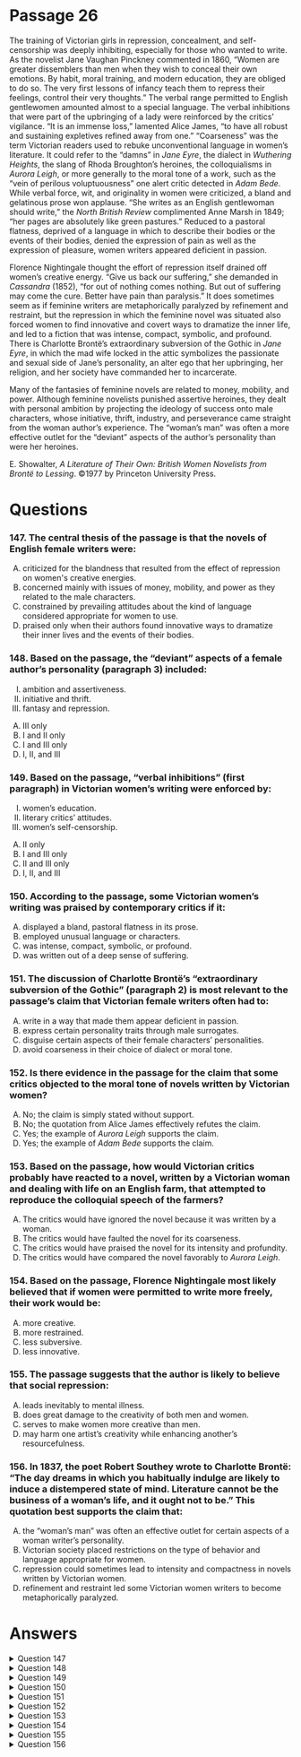 # Passage 26
The training of Victorian girls in repression, concealment, and self-censorship was deeply inhibiting, especially for those who wanted to write. As the novelist Jane Vaughan Pinckney commented in 1860, “Women are greater dissemblers than men when they wish to conceal their own emotions. By habit, moral training, and modern education, they are obliged to do so. The very first lessons of infancy teach them to repress their feelings, control their very thoughts.” The verbal range permitted to English gentlewomen amounted almost to a special language. The verbal inhibitions that were part of the upbringing of a lady were reinforced by the critics’ vigilance. “It is an immense loss,” lamented Alice James, “to have all robust and sustaining expletives refined away from one.” “Coarseness” was the term Victorian readers used to rebuke unconventional language in women’s literature. It could refer to the “damns” in _Jane Eyre_, the dialect in _Wuthering Heights_, the slang of Rhoda Broughton’s heroines, the colloquialisms in _Aurora Leigh_, or more generally to the moral tone of a work, such as the “vein of perilous voluptuousness” one alert critic detected in _Adam Bede_. While verbal force, wit, and originality in women were criticized, a bland and gelatinous prose won applause. “She writes as an English gentlewoman should write,” the _North British Review_ complimented Anne Marsh in 1849; “her pages are absolutely like green pastures.” Reduced to a pastoral flatness, deprived of a language in which to describe their bodies or the events of their bodies, denied the expression of pain as well as the expression of pleasure, women writers appeared deficient in passion.

Florence Nightingale thought the effort of repression itself drained off women’s creative energy. “Give us back our suffering,” she demanded in _Cassandra_ (1852), “for out of nothing comes nothing. But out of suffering may come the cure. Better have pain than paralysis.” It does sometimes seem as if feminine writers are metaphorically paralyzed by refinement and restraint, but the repression in which the feminine novel was situated also forced women to find innovative and covert ways to dramatize the inner life, and led to a fiction that was intense, compact, symbolic, and profound. There is Charlotte Brontë’s extraordinary subversion of the Gothic in _Jane Eyre_, in which the mad wife locked in the attic symbolizes the passionate and sexual side of Jane’s personality, an alter ego that her upbringing, her religion, and her society have commanded her to incarcerate.

Many of the fantasies of feminine novels are related to money, mobility, and power. Although feminine novelists punished assertive heroines, they dealt with personal ambition by projecting the ideology of success onto male characters, whose initiative, thrift, industry, and perseverance came straight from the woman author’s experience. The “woman’s man” was often a more effective outlet for the “deviant” aspects of the author’s personality than were her heroines.

E. Showalter, _A Literature of Their Own: British Women Novelists from Brontë to Lessing_. ©1977 by Princeton University Press.

# Questions
### 147. The central thesis of the passage is that the novels of English female writers were:
<ol type="A">
  <li>criticized for the blandness that resulted from the effect of repression on women's creative energies.</li>
  <li>concerned mainly with issues of money, mobility, and power as they related to the male characters.</li>
  <li>constrained by prevailing attitudes about the kind of language considered appropriate for women to use.</li>
  <li>praised only when their authors found innovative ways to dramatize their inner lives and the events of their bodies.</li>
</ol>

### 148. Based on the passage, the “deviant” aspects of a female author’s personality (paragraph 3) included:
<ol type="I">
  <li>ambition and assertiveness.</li>
  <li>initiative and thrift.</li>
  <li>fantasy and repression.</li>
</ol>
<ol type="A">
  <li>III only</li>
  <li>I and II only</li>
  <li>I and III only</li>
  <li>I, II, and III</li>
</ol>

### 149. Based on the passage, “verbal inhibitions” (first paragraph) in Victorian women’s writing were enforced by:
<ol type="I">
  <li>women’s education.</li>
  <li>literary critics’ attitudes.</li>
  <li>women’s self-censorship.</li>
</ol>
<ol type="A">
  <li>II only</li>
  <li>I and III only</li>
  <li>II and III only</li>
  <li>I, II, and III</li>
</ol>

### 150. According to the passage, some Victorian women’s writing was praised by contemporary critics if it:
<ol type="A">
  <li>displayed a bland, pastoral flatness in its prose.</li>
  <li>employed unusual language or characters.</li>
  <li>was intense, compact, symbolic, or profound.</li>
  <li>was written out of a deep sense of suffering.</li>
</ol>

### 151. The discussion of Charlotte Brontë’s “extraordinary subversion of the Gothic” (paragraph 2) is most relevant to the passage’s claim that Victorian female writers often had to:
<ol type="A">
  <li>write in a way that made them appear deficient in passion.</li>
  <li>express certain personality traits through male surrogates.</li>
  <li>disguise certain aspects of their female characters’ personalities.</li>
  <li>avoid coarseness in their choice of dialect or moral tone.</li>
</ol>

### 152. Is there evidence in the passage for the claim that some critics objected to the moral tone of novels written by Victorian women?
<ol type="A">
  <li>No; the claim is simply stated without support.</li>
  <li>No; the quotation from Alice James effectively refutes the claim.</li>
  <li>Yes; the example of <i>Aurora Leigh</i> supports the claim.</li>
  <li>Yes; the example of <i>Adam Bede</i> supports the claim.</li>
</ol>

### 153. Based on the passage, how would Victorian critics probably have reacted to a novel, written by a Victorian woman and dealing with life on an English farm, that attempted to reproduce the colloquial speech of the farmers?
<ol type="A">
  <li>The critics would have ignored the novel because it was written by a woman.</li>
  <li>The critics would have faulted the novel for its coarseness.</li>
  <li>The critics would have praised the novel for its intensity and profundity.</li>
  <li>The critics would have compared the novel favorably to <i>Aurora Leigh</i>.</li>
</ol>

### 154. Based on the passage, Florence Nightingale most likely believed that if women were permitted to write more freely, their work would be:
<ol type="A">
  <li>more creative.</li>
  <li>more restrained.</li>
  <li>less subversive.</li>
  <li>less innovative.</li>
</ol>

### 155. The passage suggests that the author is likely to believe that social repression:
<ol type="A">
  <li>leads inevitably to mental illness.</li>
  <li>does great damage to the creativity of both men and women.</li>
  <li>serves to make women more creative than men.</li>
  <li>may harm one artist’s creativity while enhancing another’s resourcefulness.</li>
</ol>

### 156. In 1837, the poet Robert Southey wrote to Charlotte Brontë: “The day dreams in which you habitually indulge are likely to induce a distempered state of mind. Literature cannot be the business of a woman’s life, and it ought not to be.” This quotation best supports the claim that:
<ol type="A">
  <li>the “woman’s man” was often an effective outlet for certain aspects of a woman writer’s personality.</li>
  <li>Victorian society placed restrictions on the type of behavior and language appropriate for women.</li>
  <li>repression could sometimes lead to intensity and compactness in novels written by Victorian women.</li>
  <li>refinement and restraint led some Victorian women writers to become metaphorically paralyzed.</li>
</ol>

# Answers
<details>
  <summary>Question 147</summary>
  <b>The solution is C</b>: constrained by prevailing attitudes about the kind of language considered appropriate for women to use.

  <br><br>
  <b>Item Rationale:</b><br>
  This is a Comprehension question that asks you to identify the main argument of the passage, which requires you to recognize the answer as a paraphrase of the author’s writing.
  
  <br><br>
  <b>Option Rationale:</b><br>
  Option A: criticized for the blandness that resulted from the effect of repression on women's creative energies.
<br>
Incorrect. The author writes that, to the contrary, for women "…a bland and gelatinous prose won applause" (first paragraph).
<br><br>
Option B: concerned mainly with issues of money, mobility, and power as they related to the male characters.
<br>
Incorrect. This is a consequence of the author's main point: because women writers couldn't address those issues as they related to themselves, they had to "project the ideology of success onto male characters" (final paragraph); it is not the main point itself.
<br><br>
Option C: constrained by prevailing attitudes about the kind of language considered appropriate for women to use.
<br>
Correct. The author makes this point clear in the opening of the passage: "The training of Victorian girls in repression, concealment, and self-censorship was deeply inhibiting, especially for those who wanted to write…. The verbal range permitted…amounted almost to a special language" (first paragraph).
<br><br>
Option D: praised only when their authors found innovative ways to dramatize their inner lives and the events of their bodies.
<br>
Incorrect. Instead, for women writers: "…originality…[was] criticized…" (first paragraph).

</details>

<details>
  <summary>Question 148</summary>
  <b>The solution is B</b>: I and II only

  <br><br>
  <b>Item Rationale:</b><br>
  This is a relatively straightforward Comprehension question; it asks you to locate points that the author makes in the passage and the language in the option is close to that used in the passage.
  
  <br><br>
  <b>Option Rationale:</b><br>
  Option A: III only
<br>
Incorrect. "The very first lessons of infancy teach them to repress their feelings, control their very thoughts" (first paragraph); this shows that repression was encouraged, required, not considered deviant, and thus III is incorrect.
<br><br>
Option B: I and II only
<br>
Correct. Because the author tells us that female novelists "punished assertive heroines" and "dealt with personal ambition by projecting the ideology of success onto male characters, whose initiative, thrift, industry, and perseverance came straight from the woman author's experience" (final paragraph), one can infer that both assertiveness and ambition, as well as initiative and thrift, were considered deviant for the female author. Thus, I and II are correct. This is further supported by the next sentence in the passage: "The 'woman's man' was often a more effective outlet for the 'deviant' aspects of the author's personality than were her heroines" (final paragraph).
<br><br>
Option C: I and III only
<br>
Incorrect. Although I is correct, III is not: "The very first lessons of infancy teach [women] to repress their feelings, control their very thoughts" (first paragraph); this shows that repression was encouraged, rather than considered deviant.
<br><br>
Option D: I, II, and III
<br>
Incorrect. Although I and II are correct, III is not: "The very first lessons of infancy teach [women] to <i>repress</i> their feelings, control their very thoughts" (first paragraph); this shows that repression was encouraged, rather than considered deviant.

</details>

<details>
  <summary>Question 149</summary>
  <b>The solution is D</b>: I, II, and III

  <br><br>
  <b>Item Rationale:</b><br>
  This is a Comprehension question that tests your understanding of causal claims that are stated by the author and require you to recognize some paraphrases of the author’s own language.
  
  <br><br>
  <b>Option Rationale:</b><br>
  Option A: II only
<br>
Incorrect. The author’s reference to "[t] he verbal inhibitions that were part of the upbringing of a lady…" (first paragraph) suggests that I is also correct. And "The training of Victorian girls in … <i>self-censorship</i> was deeply inhibiting, especially for those who wanted to write" (first paragraph) suggests that III is also correct.
<br><br>
Option B: I and III only
<br>
Incorrect. "The verbal inhibitions that were part of the upbringing of a lady were reinforced by the critics' vigilance" (first paragraph) suggests that II is also correct.
<br><br>
Option C: II and III only
<br>
"The verbal inhibitions that were part of the upbringing of a lady…" (first paragraph) suggests that I is also correct.
<br><br>
Option D: I, II, and III
<br>
  Correct. "The verbal inhibitions that were <i>part of the upbringing</i> of a lady…" (first paragraph) indicates that I is correct. "The verbal inhibitions that were part of the upbringing of a lady <i>were reinforced by the critics' vigilance</i>" (first paragraph) demonstrates that II is also correct. "The training of Victorian girls in…<i>self-censorship</i> was deeply inhibiting, especially for those who wanted to write" shows that III is also correct.

</details>

<details>
  <summary>Question 150</summary>
  <b>The solution is A</b>: displayed a bland, pastoral flatness in its prose.

  <br><br>
  <b>Item Rationale:</b><br>
  This is a Comprehension question, which asks you to recognize a point made explicitly by the author in the passage.
  
  <br><br>
  <b>Option Rationale:</b><br>
  Option A: displayed a bland, pastoral flatness in its prose.
<br>
Correct. The author writes: "…a bland and gelatinous prose won applause" (first paragraph) and suggests that the language of women writers was often "reduced to a pastoral flatness…" (first paragraph).
<br><br>
Option B: employed unusual language or characters.
<br>
Incorrect. To the contrary, "…verbal force, wit, and originality in women were criticized…" (paragraph 1).
<br><br>
Option C: was intense, compact, symbolic, or profound.
<br>
Incorrect. The passage does say that women's writing could be "intense, compact, symbolic, and profound" (paragraph 2), but also that such writing was "covert"—so it would not have been praised.
<br><br>
Option D: was written out of a deep sense of suffering.
<br>
Incorrect. It is plausible that some Victorian women's writing was written out of a deep sense of suffering, but because women writers were "denied the expression of pain" (first paragraph), the author certainly does not suggest that their work was praised for the suffering behind it.

</details>

<details>
  <summary>Question 151</summary>
  <b>The solution is C</b>: disguise certain aspects of their female characters’ personalities.

  <br><br>
  <b>Item Rationale:</b><br>
  This is a Reasoning Within the Text question, which asks you to evaluate the relationship of parts of the passage argument. To answer the question, you must evaluate the function of the discussion referred to in the stem, then assess its relevance to aspects of the passage argument.
  
  <br><br>
  <b>Option Rationale:</b><br>
  Option A: write in a way that made them appear deficient in passion.
<br>
Incorrect. The opening paragraph indicates that women writers were expected to write in a way that made them appear deficient in passion, but in the case of Bronte's “subversion of the Gothic,” the passage tells us that she creates a very “passionate” character (paragraph 2), so that discussion is not particularly relevant to this passage claim.
<br><br>
Option B: express certain personality traits through male surrogates.
<br>
Incorrect. This point is conveyed in the final paragraph, but the question asks about Brontë's subversion of the Gothic (paragraph 2). According to the passage, Bronte expressed her passion through the character of the “mad wife”—to the extent that wives are female, this strategy meant that Bronte expressed “certain personality traits” through female rather than male surrogates.
<br><br>
Option C: disguise certain aspects of their female characters’ personalities.
<br>
  Correct. The author writes that in <i>Jane Eyre</i>, the "mad wife locked in the attic symbolizes the passionate and sexual side of Jane's personality, an alter ego that her upbringing, her religion, and her society have commanded her to incarcerate" (paragraph 2); Bronte thus disguised her own passion and sexuality as that of her character. Or, as the author puts it: “the repression in which the feminine novel was situated also forced women to find innovative and covert ways to dramatize the inner life” (paragraph 2).
<br><br>
Option D: avoid coarseness in their choice of dialect or moral tone.
<br>
Incorrect. There is nothing about the description of the “mad wife” that is relevant to the avoidance of coarseness.

</details>

<details>
  <summary>Question 152</summary>
  <b>The solution is D</b>: Yes; the example of Adam Bede supports the claim.

  <br><br>
  <b>Item Rationale:</b><br>
  This is a Reasoning Within the Text question because it asks you to evaluate the degree of evidentiary support for a passage claim.
  
  <br><br>
  <b>Option Rationale:</b><br>
  Option A: No; the claim is simply stated without support.
<br>
  Incorrect. The claim is supported by the example of <i>Adam Bede</i> (first paragraph).
<br><br>
Option B: No; the quotation from Alice James effectively refutes the claim.
<br>
Incorrect. Alice James’s quotation is evidence of what was generally expected of women in their speech, which James saw as impoverishing women’s verbal resources: “The verbal inhibitions that were part of the upbringing of a lady were reinforced by the critics’ vigilance. “It is an immense loss,” lamented Alice James, “to have all robust and sustaining expletives refined away from one” (first paragraph). The quotation does not provide evidence of the moral tone to which critics objected.
<br><br>
  Option C: Yes; the example of <i>Aurora Leigh</i> supports the claim.
<br>
  Incorrect. The example of <i>Aurora Leigh</i> addresses colloquialisms (first paragraph).
<br><br>
  Option D: Yes; the example of <i>Adam Bede</i> supports the claim.
<br>
Correct. The author indicates that some critics objected to "…the moral tone of a work, such as the 'vein of perilous voluptuousness' one alert critic detected in <i>Adam Bede</i>" (first paragraph). The author, then, gives an example of a critic finding in a specific text a problematic or objectionable “moral tone,” in this case, presumably too much concern with sensuality.

</details>

<details>
  <summary>Question 153</summary>
  <b>The solution is B</b>: The critics would have faulted the novel for its coarseness.

  <br><br>
  <b>Item Rationale:</b><br>
  This is a Reasoning Beyond the Text question, which asks you to use passage claims to make a prediction about how a particular hypothetical situation (not discussed in the text) would develop.
  
  <br><br>
  <b>Option Rationale:</b><br>
  Option A: The critics would have ignored the novel because it was written by a woman.
<br>
Incorrect. The passage doesn't say that all novels by women are ignored; on the contrary, it mentions several novels by Victorian women that received not only attention, but praise.
<br><br>
Option B: The critics would have faulted the novel for its coarseness.
<br>
Correct. "'Coarseness' was the term Victorian readers used to rebuke unconventional language in women's literature" and "could refer to…the colloquialisms in <i>Aurora Leigh</i>..." (first paragraph)
<br><br>
Option C: The critics would have praised the novel for its intensity and profundity.
<br>
Incorrect. "Intensity" and "profundity" are used in the passage to describe fiction that dramatized the inner life; they do not refer to reproducing the colloquial speech.
<br><br>
  Option D: The critics would have compared the novel favorably to <i>Aurora Leigh</i>.
<br>
  Incorrect. The author tells us that <i>Aurora Leigh</i> was <i>criticized</i> for its colloquialisms—an instance of “coarseness” in women’s writing being censured. The novel described in the stem, then, would be likely to receive the same negative treatment. It would not be compared favorably to <i>Aurora Leigh</i>.

</details>

<details>
  <summary>Question 154</summary>
  <b>The solution is A</b>: more creative.

  <br><br>
  <b>Item Rationale:</b><br>
  This is a Reasoning Beyond the Text question because it asks you to apply information in the passage to predict the outcome of a situation that is not discussed in the passage.
  
  <br><br>
  <b>Option Rationale:</b><br>
  Option A: more creative.
<br>
Correct. "Florence Nightingale thought the effort of repression itself drained off women's creative energy" (paragraph 2), so if women were permitted to write more freely, without repression, their work would be more creative.
<br><br>
Option B: more restrained.
<br>
Incorrect. There is no support in the passage for this option.
<br><br>
Option C: less subversive.
<br>
Incorrect. There is no support in the passage for this option. Based on Nightingale’s belief that repression depleted women’s creative energy, it is likely that additional freedom would make their work more, rather than less, subversive, as women would be navigating less strict guidelines for what was permissible in their writing.
<br><br>
Option D: less innovative.
<br>
Incorrect. "Florence Nightingale thought the effort of repression itself drained off women's creative energy" (paragraph 2), so if they were permitted to write more freely, without repression, their work would be <i>more creative</i>—which is the opposite of <i>less innovative</i>.

</details>

<details>
  <summary>Question 155</summary>
  <b>The solution is D</b>: may harm one artist’s creativity while enhancing another’s resourcefulness.

  <br><br>
  <b>Item Rationale:</b><br>
  This is a Reasoning Beyond the Text question because it asks you to apply the author’s arguments to make a prediction about something beyond what is discussed in the passage.
  
  <br><br>
  <b>Option Rationale:</b><br>
  Option A: leads inevitably to mental illness.
<br>
  Incorrect. There is no support in the passage for this option. The “mad wife” is a <i>character</i> in <i>Jane Eyre</i>, and we are not told the cause of her ostensible mental illness.
<br><br>
Option B: does great damage to the creativity of both men and women.
<br>
Incorrect. Men's creativity is not mentioned in the passage.
<br><br>
Option C: serves to make women more creative than men.
<br>
Incorrect. Men's creativity is not discussed in the passage.
<br><br>
Option D: may harm one artist’s creativity while enhancing another’s resourcefulness.
<br>
Correct. "It does sometimes seem as if feminine writers are metaphorically paralyzed by refinement and restraint, but the repression in which the feminine novel was situated also forced women to find innovative and covert ways to dramatize the inner life…" (paragraph 2).

</details>

<details>
  <summary>Question 156</summary>
  <b>The solution is B</b>: Victorian society placed restrictions on the type of behavior and language appropriate for women.

  <br><br>
  <b>Item Rationale:</b><br>
  This is a Reasoning Beyond the Text question because it begins by providing information not discussed in the passage and then asks you to consider how that information would affect the passage.
  
  <br><br>
  <b>Option Rationale:</b><br>
  Option A: the “woman’s man” was often an effective outlet for certain aspects of a woman writer’s personality.
<br>
Incorrect. Southey's comments do not touch on the “woman’s man,” as this figure is discussed in the passage; Southey instead focuses on what he sees as the problems that a literary life creates for a woman.
<br><br>
Option B: Victorian society placed restrictions on the type of behavior and language appropriate for women.
<br>
Correct. Southey’s comments clearly provide an example of the belief that certain kinds of thought, promoted by the life of a writer, are inappropriate for a woman. This supports passage claims about the kind of constraints that Victorian women negotiated: “The training of Victorian girls in repression, concealment, and self-censorship was deeply inhibiting, especially for those who wanted to write” (first paragraph).
<br><br>
Option C: repression could sometimes lead to intensity and compactness in novels written by Victorian women.
<br>
Incorrect. Southey recommends that women should not write; his comments do not support a claim about the literary resources that repression could enable.
<br><br>
Option D: refinement and restraint led some Victorian women writers to become metaphorically paralyzed.
<br>
Incorrect. Southey recommends that women should not write; his words do not support a claim about the effects on Victorian women writers of choosing repression and restraint.

</details>
